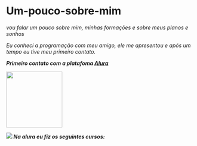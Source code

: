 # Um-pouco-sobre-mim
<em><p>vou falar um pouco sobre mim, minhas formações e sobre meus planos e sonhos<p><em>
<p>Eu conheci a programação com meu amigo, ele me apresentou e após um tempo eu tive meu primeiro contato.<p>
<p><strong>Primeiro contato com a platafoma <em><a href="https://www.alura.com.br/">Alura<a/><em><strong><p>
<img src="https://www.alura.com.br/assets/img/alura-logo-white.1647533642.svg" heigth="150" width="150">
<p><img src="https://imgs.search.brave.com/GKB7JX7570C9ocTPDMAqMSRubluNojN-GHgP1K4UHjE/rs:fit:32:32:1/g:ce/aHR0cDovL2Zhdmlj/b25zLnNlYXJjaC5i/cmF2ZS5jb20vaWNv/bnMvZTBjZThjOWJl/OGM0N2NkNDM5MDNh/NzlkY2Q3OTA3M2Mw/OGMzNzU4YjI2NGYw/OGNhYmU3YzkwYmI3/YjRmYzkxYy93d3cu/YWx1cmEuY29tLmJy/Lw">  Na alura eu fiz os seguintes cursos:<p>
